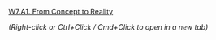 
[W7.A1. From Concept to Reality][]

[W7.A1. From Concept to Reality]: https://drive.google.com/file/d/1p52zjS9sPqNfUFZY9yYpbXTgjsiVBZ9O/view?usp=sharing

*(Right-click or Ctrl+Click / Cmd+Click to open in a new tab)*
